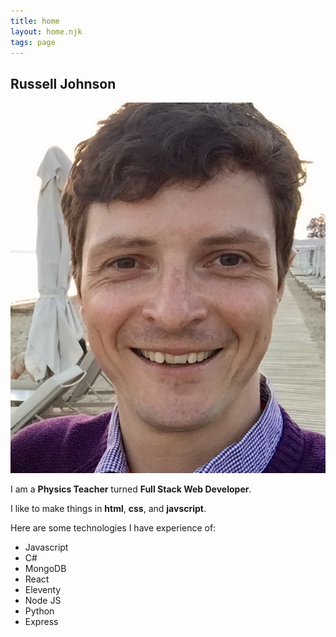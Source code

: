 ```yaml
---
title: home
layout: home.njk
tags: page
---
```


## Russell Johnson

![profile picture](./images/profile.JPG)

I am a **Physics Teacher** turned **Full Stack Web Developer**.

I like to make things in **html**, **css**, and **javscript**.

Here are some technologies I have experience of:

- Javascript
- C#
- MongoDB
- React
- Eleventy
- Node JS
- Python
- Express
